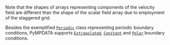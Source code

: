 Note that the shapes of arrays representing components 
of the velocity field are different than the shape of
the scalar field array due to employment of the staggered grid.

Besides the exemplified [``Periodic``](https://open-atmos.github.io/PyMPDATA/PyMPDATA/boundary_conditions/periodic.html) class representing 
periodic boundary conditions, PyMPDATA supports 
[``Extrapolated``](https://open-atmos.github.io/PyMPDATA/PyMPDATA/boundary_conditions/extrapolated.html), 
[``Constant``](https://open-atmos.github.io/PyMPDATA/PyMPDATA/boundary_conditions/constant.html) and
[``Polar``](https://open-atmos.github.io/PyMPDATA/PyMPDATA/boundary_conditions/polar.html) 
boundary conditions.